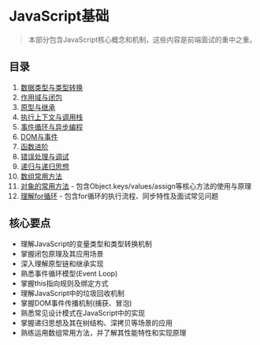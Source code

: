 # JavaScript基础

> 本部分包含JavaScript核心概念和机制，这些内容是前端面试的重中之重。

## 目录

1. [数据类型与类型转换](./01-数据类型与类型转换.md)
2. [作用域与闭包](./02-作用域与闭包.md)
3. [原型与继承](./03-原型与继承.md)
4. [执行上下文与调用栈](./04-执行上下文与调用栈.md)
5. [事件循环与异步编程](./05-事件循环与异步编程.md)
6. [DOM与事件](./06-DOM与事件.md)
7. [函数进阶](./07-函数进阶.md)
8. [错误处理与调试](./08-错误处理与调试.md)
9. [递归与递归思想](./09-递归与递归思想.md)
10. [数组常用方法](./10-数组常用方法.md)
11. [对象的常用方法](./11-对象的常用方法.md) - 包含Object.keys/values/assign等核心方法的使用与原理
12. [理解for循环](./12-理解for循环.md) - 包含for循环的执行流程、同步特性及面试常见问题

## 核心要点

- 理解JavaScript的变量类型和类型转换机制
- 掌握闭包原理及其应用场景
- 深入理解原型链和继承实现
- 熟悉事件循环模型(Event Loop)
- 掌握this指向规则及绑定方式
- 理解JavaScript中的垃圾回收机制
- 掌握DOM事件传播机制(捕获、冒泡)
- 熟悉常见设计模式在JavaScript中的实现
- 掌握递归思想及其在树结构、深拷贝等场景的应用
- 熟练运用数组常用方法，并了解其性能特性和实现原理